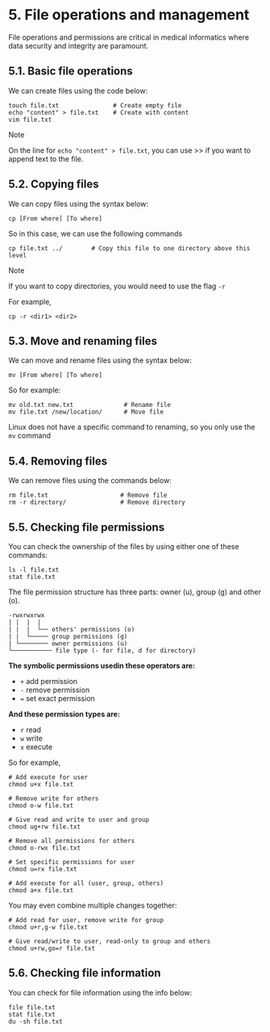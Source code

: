 # 5. File operations and management

File operations and permissions are critical in medical informatics where data security and integrity are paramount. 

## 5.1. Basic file operations 

We can create files using the code below:

```
touch file.txt               # Create empty file
echo "content" > file.txt    # Create with content 
vim file.txt     
```

> [!NOTE]
> On the line for `echo "content" > file.txt`, you can use >> if you want to append text to the file.

## 5.2. Copying files 

We can copy files using the syntax below:

```
cp [From where] [To where]
```

So in this case, we can use the following commands

```
cp file.txt ../        # Copy this file to one directory above this level
```

> [!NOTE]
> If you want to copy directories, you would need to use the flag `-r`
>
> For example,
>
> ```
> cp -r <dir1> <dir2>
> ```

## 5.3. Move and renaming files 

We can move and rename files using the syntax below:

```
mv [From where] [To where]
```

So for example:

```
mv old.txt new.txt              # Rename file
mv file.txt /new/location/      # Move file
```

Linux does not have a specific command to renaming, so you only use the `mv` command

## 5.4. Removing files 

We can remove files using the commands below:

```
rm file.txt                    # Remove file
rm -r directory/               # Remove directory
```

## 5.5. Checking file permissions

You can check the ownership of the files by using either one of these commands:

```
ls -l file.txt
stat file.txt
```

The file permission structure has three parts: owner (u), group (g) and other (o). 

```
-rwxrwxrwx
| |  |  |
| |  |  └── others' permissions (o)
| |  └───── group permissions (g)
| └──────── owner permissions (u)
└─────────── file type (- for file, d for directory)
```

**The symbolic permissions usedin these operators are:**
- `+` add permission
- `-` remove permission
- `=` set exact permission

**And these permission types are:**
- `r` read
- `w` write
- `x` execute

So for example, 

```
# Add execute for user
chmod u+x file.txt

# Remove write for others
chmod o-w file.txt

# Give read and write to user and group
chmod ug+rw file.txt

# Remove all permissions for others
chmod o-rwx file.txt

# Set specific permissions for user
chmod u=rx file.txt

# Add execute for all (user, group, others)
chmod a+x file.txt
```

You may even combine multiple changes together:

```
# Add read for user, remove write for group
chmod u+r,g-w file.txt

# Give read/write to user, read-only to group and others
chmod u+rw,go=r file.txt
```

## 5.6. Checking file information

You can check for file information using the info below:

```
file file.txt
stat file.txt
du -sh file.txt
```
